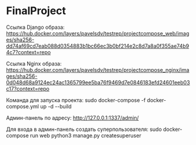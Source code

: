 # FinalProject
Ссылка Django образа: 
https://hub.docker.com/layers/pavelsdv/testrep/projectcompose_web/images/sha256-dd74af69cd7eab088d0354883b1bc66ec3b0bf214e2c8d7a8a0f355ae74b94c7?context=repo

Ссылка Nginx образа: 
https://hub.docker.com/layers/pavelsdv/testrep/projectcompose_nginx/images/sha256-0d048d68a9124ec24ac1365799ee5ba76f9469d7e0846183efd24601eeb03c17?context=repo

Команда для запуска проекта: sudo docker-compose -f docker-compose.yml up -d --build

Админ-панель по адресу: http://127.0.0.1:1337/admin/

Для входа в админ-панель создать суперпользователя: sudo docker-compose run web python3 manage.py createsuperuser
